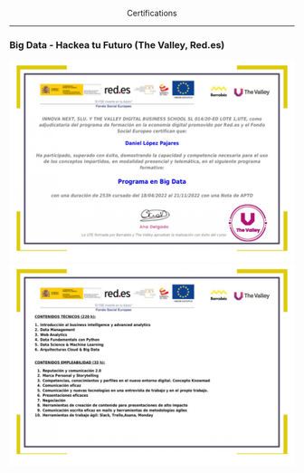 <div align='center'>
    <p>Certifications</p>
</div>


---

### Big Data - Hackea tu Futuro (The Valley, Red.es)

![](Images/014_L1_F1_MAD001_CER_ACREDITA_001_page-0001.jpg)
![](Images/014_L1_F1_MAD001_CER_ACREDITA_001_page-0002.jpg)